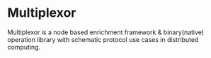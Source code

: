# Multiplexor
Multiplexor is a node based enrichment framework &amp; binary(native) operation library with schematic protocol use cases in distributed computing.
